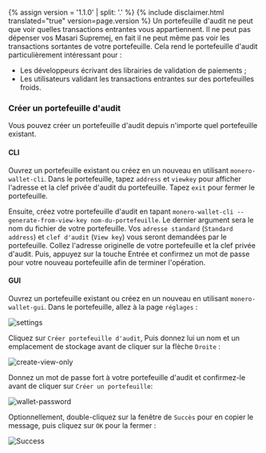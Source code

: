 {% assign version = '1.1.0' | split: '.' %}
{% include disclaimer.html translated="true" version=page.version %}
Un portefeuille d'audit ne peut que voir quelles transactions entrantes vous appartiennent. Il ne peut pas dépenser vos Masari Supremej, en fait il ne peut même pas voir les transactions sortantes de votre portefeuille. Cela rend le portefeuille d'audit particulièrement intéressant pour :

* Les développeurs écrivant des librairies de validation de paiements ;
* Les utilisateurs validant les transactions entrantes sur des portefeuilles froids.

### Créer un portefeuille d'audit

Vous pouvez créer un portefeuille d'audit depuis n'importe quel portefeuille existant.

#### CLI

Ouvrez un portefeuille existant ou créez en un nouveau en utilisant `monero-wallet-cli`. Dans le portefeuille, tapez `address` et `viewkey` pour afficher l'adresse et la clef privée d'audit du portefeuille. Tapez `exit` pour fermer le portefeuille.

Ensuite, créez votre portefeuille d'audit en tapant `monero-wallet-cli --generate-from-view-key nom-du-portefeuille`. Le dernier argument sera le nom du fichier de votre portefeuille. Vos `adresse standard` (`Standard address`) et `clef d'audit` (`View key`) vous seront demandées par le portefeuille. Collez l'adresse originelle de votre portefeuille et la clef privée d'audit. Puis, appuyez sur la touche Entrée et confirmez un mot de passe pour votre nouveau portefeuille afin de terminer l'opération.

#### GUI

Ouvrez un portefeuille existant ou créez en un nouveau en utilisant `monero-wallet-gui`. Dans le portefeuille, allez à la page `réglages` :

![settings](png/view-only/settings.png)

Cliquez sur `Créer portefeuille d'audit`, Puis donnez lui un nom et un emplacement de stockage avant de cliquer sur la flèche `Droite` :

![create-view-only](png/view-only/create-view-only.png)

Donnez un mot de passe fort à votre portefeuille d'audit et confirmez-le avant de cliquer sur `Créer un portefeuille`:

![wallet-password](png/view-only/wallet-password.png)

Optionnellement, double-cliquez sur la fenêtre de `Succès` pour en copier le message, puis cliquez sur `OK` pour la fermer :

![Success](png/view-only/Success.png)
